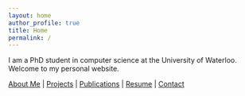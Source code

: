 ```yaml
---
layout: home
author_profile: true
title: Home
permalink: /
---
```


I am a PhD student in computer science at the University of Waterloo. Welcome to my personal website.

[About Me](about) | [Projects](projects) | [Publications](publications) | [Resume](resume) | [Contact](contact)